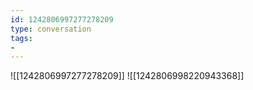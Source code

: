 ```yaml
---
id: 1242806997277278209
type: conversation
tags:
- 
---
```

![[1242806997277278209]]
![[1242806998220943368]]


